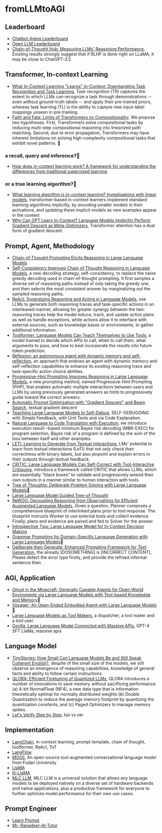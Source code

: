 # fromLLMtoAGI
## Leaderboard
- [Chatbot Arena Leaderboard](https://lmsys.org/blog/)
- [Open LLM Leaderboard](https://huggingface.co/spaces/HuggingFaceH4/open_llm_leaderboard)
- [Chain-of-Thought Hub: Measuring LLMs' Reasoning Performance](https://github.com/FranxYao/chain-of-thought-hub), Existing results strongly suggest that if RLHF is done right on LLaMA, it may be close to ChatGPT-3.5
## Transformer, In-context Learning
- [What In-Context Learning "Learns" In-Context: Disentangling Task Recognition and Task Learning](https://arxiv.org/abs/2305.09731), Task recognition (TR) captures the extent to which LLMs can recognize a task through demonstrations -- even without ground-truth labels -- and apply their pre-trained priors, whereas task learning (TL) is the ability to capture new input-label mappings unseen in pre-training.
- [Faith and Fate: Limits of Transformers on Compositionality](https://arxiv.org/abs/2305.18654), We propose two hypotheses. First, Transformers solve compositional tasks by reducing multi-step compositional reasoning into linearized path matching. Second, due to error propagation, Transformers may have inherent limitations on solving high-complexity compositional tasks that exhibit novel patterns. 🚀
### a recall, query and inference?🚀
- [How does in-context learning work? A framework for understanding the differences from traditional supervised learning](https://ai.stanford.edu/blog/understanding-incontext/)
### or a true learning algorithm?🚀
- [What learning algorithm is in-context learning? Investigations with linear models](https://arxiv.org/abs/2211.15661), transformer-based in-context learners implement standard learning algorithms implicitly, by encoding smaller models in their activations, and updating these implicit models as new examples appear in the context
- [Why Can GPT Learn In-Context? Language Models Implicitly Perform Gradient Descent as Meta-Optimizers](https://arxiv.org/abs/2212.10559), Transformer attention has a dual form of gradient descent. 
## Prompt, Agent, Methodology
- [Chain-of-Thought Prompting Elicits Reasoning in Large Language Models](https://arxiv.org/abs/2201.11903)
- [Self-Consistency Improves Chain of Thought Reasoning in Language Models](https://arxiv.org/abs/2203.11171), a new decoding strategy, self-consistency, to replace the naive greedy decoding used in chain-of-thought prompting. It first samples a diverse set of reasoning paths instead of only taking the greedy one, and then selects the most consistent answer by marginalizing out the sampled reasoning paths.
- [ReAct: Synergizing Reasoning and Acting in Language Models](https://arxiv.org/abs/2210.03629), use LLMs to generate both reasoning traces and task-specific actions in an interleaved manner, allowing for greater synergy between the two: reasoning traces help the model induce, track, and update action plans as well as handle exceptions, while actions allow it to interface with external sources, such as knowledge bases or environments, to gather additional information.
- [Toolformer: Language Models Can Teach Themselves to Use Tools](https://arxiv.org/abs/2302.04761), a model trained to decide which APIs to call, when to call them, what arguments to pass, and how to best incorporate the results into future token prediction.
- [Reflexion: an autonomous agent with dynamic memory and self-reflection](https://arxiv.org/abs/2303.11366), an approach that endows an agent with dynamic memory and self-reflection capabilities to enhance its existing reasoning trace and task-specific action choice abilities.
- [Progressive-Hint Prompting Improves Reasoning in Large Language Models](https://arxiv.org/abs/2304.09797), a new prompting method, named Progressive-Hint Prompting (PHP), that enables automatic multiple interactions between users and LLMs by using previously generated answers as hints to progressively guide toward the correct answers.
- [Automatic Prompt Optimization with "Gradient Descent" and Beam Search](https://arxiv.org/abs/2305.03495), textual gradient descent
- [Teaching Large Language Models to Self-Debug](https://arxiv.org/abs/2304.05128), SELF-DEBUGGING with Simple Feedback, with Unit Tests and via Code Explanation.
- [Natural Language to Code Translation with Execution](https://arxiv.org/abs/2204.11454), we introduce execution result--based minimum Bayes risk decoding (MBR-EXEC) for program selection, Bayes risk of a
program is defined by the sum of the loss between itself and other examples.
- [LETI: Learning to Generate from Textual Interactions](https://arxiv.org/abs/2305.10314), LMs' potential to learn from textual interactions (LeTI) that not only check their correctness with binary labels, but also pinpoint and explain errors in their outputs through textual feedback. 
- [CRITIC: Large Language Models Can Self-Correct with Tool-Interactive Critiquing](https://arxiv.org/abs/2305.11738), introduce a framework called CRITIC that allows LLMs, which are essentially "black boxes" to validate and progressively amend their own outputs in a manner similar to human interaction with tools.
- [Tree of Thoughts: Deliberate Problem Solving with Large Language Models](https://arxiv.org/abs/2305.10601)🚀
- [Large Language Model Guided Tree-of-Thought](https://arxiv.org/abs/2305.08291)
- [ReWOO: Decoupling Reasoning from Observations for Efficient Augmented Language Models](https://arxiv.org/abs/2305.18323), Given a question, Planner composes a comprehensive blueprint of interlinked plans prior to tool response. The blueprint instructs Worker to use external tools and collect evidence. Finally, plans and evidence are paired and fed to Solver for the answer.
- [Introspective Tips: Large Language Model for In-Context Decision Making](https://arxiv.org/abs/2305.11598)
- [Grammar Prompting for Domain-Specific Language Generation with Large Language Models](https://arxiv.org/abs/2305.19234)🚀
- [Deliberate then Generate: Enhanced Prompting Framework for Text Generation](https://arxiv.org/abs/2305.19835), the already [DOSOMETHING] is [INCORRECT CONTENT], Please detect the error type firstly, and provide the refined informal sentence then.
## AGI, Application
- [Ghost in the Minecraft: Generally Capable Agents for Open-World Enviroments via Large Language Models with Text-based Knowledge and Memory](https://github.com/OpenGVLab/GITM)🚀
- [Voyager: An Open-Ended Embodied Agent with Large Language Models](https://arxiv.org/abs/2305.16291)🚀
- [Large Language Models as Tool Makers](https://arxiv.org/abs/2305.17126), a dispatcher, a tool maker and a tool user
- [Gorilla: Large Language Model Connected with Massive APIs](https://arxiv.org/abs/2305.15334), GPT-4 SFT LlaMa, massive apis
## Language Model
- [TinyStories: How Small Can Language Models Be and Still Speak Coherent English?](https://arxiv.org/abs/2305.07759), despite of the small size of the models, we still observe an emergence of reasoning capabilities, knowledge of general facts and ability to follow certain instructions.
- [QLORA: Efficient Finetuning of Quantized LLMs](https://arxiv.org/abs/2305.14314), QLORA introduces a number of innovations to save memory without sacrificing performance: (a) 4-bit NormalFloat (NF4), a new data type that is information theoretically optimal for normally distributed weights (b) Double Quantization to reduce the average memory footprint by quantizing the quantization constants, and (c) Paged Optimizers to manage memory spikes. 
- [Let's Verify Step by Step](https://arxiv.org/abs/2305.20050), kpi vs okr
## Implementation
- [LangChain](https://github.com/hwchase17/langchain), in-context learning, prompt template, chain of thought, toolformer, ReAct, ToT
- [LangFlow](https://github.com/logspace-ai/langflow)
- [MOSS](https://github.com/OpenLMLab/MOSS), An open-source tool-augmented conversational language model from Fudan University
- [LlaMA](https://github.com/facebookresearch/llama)
- [lit-LlaMA](https://github.com/Lightning-AI/lit-llama)
- [MLC LLM](https://github.com/mlc-ai/mlc-llm), MLC LLM is a universal solution that allows any language models to be deployed natively on a diverse set of hardware backends and native applications, plus a productive framework for everyone to further optimize model performance for their own use cases.
## Prompt Engineer
- [Learn Prompt](https://github.com/LearnPrompt/LearnPrompt)
- [Mr.-Ranedeer-AI-Tutor](https://github.com/JushBJJ/Mr.-Ranedeer-AI-Tutor)

